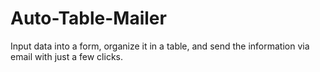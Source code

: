 # Auto-Table-Mailer
Input data into a form, organize it in a table, and send the information via email with just a few clicks.
